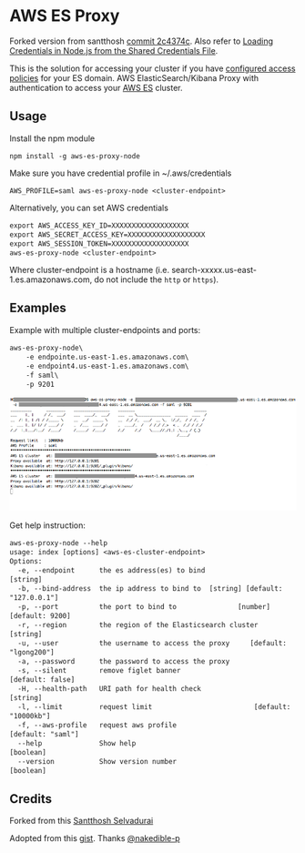 # AWS ES Proxy
Forked version from santthosh [commit 2c4374c](https://github.com/santthosh/aws-es-kibana/commit/2c4374c1bcdbb8a4f38dd4bdc16f2eb48c7a33e9).
Also refer to [Loading Credentials in Node.js from the Shared Credentials File](https://docs.aws.amazon.com/sdk-for-javascript/v2/developer-guide/loading-node-credentials-shared.html).

This is the solution for accessing your cluster if you have [configured access policies](https://docs.aws.amazon.com/elasticsearch-service/latest/developerguide/es-createupdatedomains.html#es-createdomain-configure-access-policies) for your ES domain.
AWS ElasticSearch/Kibana Proxy with authentication to access your [AWS ES](https://aws.amazon.com/elasticsearch-service/) cluster.

## Usage

Install the npm module

    npm install -g aws-es-proxy-node

Make sure you have credential profile in ~/.aws/credentials

    AWS_PROFILE=saml aws-es-proxy-node <cluster-endpoint>
Alternatively, you can set AWS credentials

    export AWS_ACCESS_KEY_ID=XXXXXXXXXXXXXXXXXXX
    export AWS_SECRET_ACCESS_KEY=XXXXXXXXXXXXXXXXXXX
    export AWS_SESSION_TOKEN=XXXXXXXXXXXXXXXXXXX
    aws-es-proxy-node <cluster-endpoint>

Where cluster-endpoint is a hostname (i.e. search-xxxxx.us-east-1.es.amazonaws.com, do not include the `http` or `https`).

## Examples
Example with multiple cluster-endpoints and ports:

    aws-es-proxy-node\
        -e endpointe.us-east-1.es.amazonaws.com\
        -e endpoint4.us-east-1.es.amazonaws.com\
        -f saml\
        -p 9201

![aws-es-kibana](https://raw.githubusercontent.com/glsjay/aws-es-kibana/master/aws-es-proxy-node-example.png)

Get help instruction:  

    aws-es-proxy-node --help
    usage: index [options] <aws-es-cluster-endpoint>
    Options:
      -e, --endpoint      the es address(es) to bind                        [string]
      -b, --bind-address  the ip address to bind to  [string] [default: "127.0.0.1"]
      -p, --port          the port to bind to               [number] [default: 9200]
      -r, --region        the region of the Elasticsearch cluster           [string]
      -u, --user          the username to access the proxy     [default: "lgong200"]
      -a, --password      the password to access the proxy
      -s, --silent        remove figlet banner                      [default: false]
      -H, --health-path   URI path for health check                         [string]
      -l, --limit         request limit                         [default: "10000kb"]
      -f, --aws-profile   request aws profile                      [default: "saml"]
      --help              Show help                                        [boolean]
      --version           Show version number                              [boolean]

## Credits

Forked from this [Santthosh Selvadurai](https://github.com/santthosh/aws-es-kibana/commit/2c4374c1bcdbb8a4f38dd4bdc16f2eb48c7a33e9)

Adopted from this [gist](https://gist.github.com/nakedible-p/ad95dfb1c16e75af1ad5). Thanks [@nakedible-p](https://github.com/nakedible-p)
